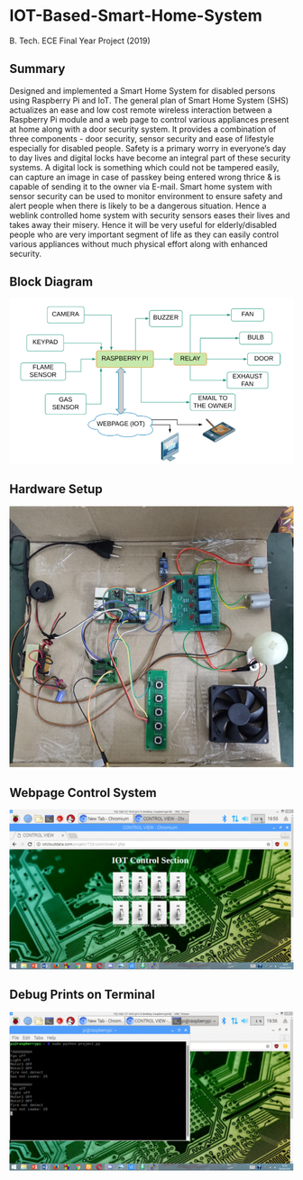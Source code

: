 # IOT-Based-Smart-Home-System

B. Tech. ECE Final Year Project (2019)

## Summary

Designed and implemented a Smart Home System for disabled persons 
using Raspberry Pi and IoT. The general plan of Smart Home System (SHS) actualizes an ease and
low cost remote wireless interaction between a Raspberry Pi module and a web page to control
various appliances present at home along with a door security system. It provides a combination of
three components - door security, sensor security and ease of lifestyle especially for disabled
people. Safety is a primary worry in everyone’s day to day lives and digital locks have become an
integral part of these security systems. A digital lock is something which could not be tampered
easily, can capture an image in case of passkey being entered wrong thrice & is capable of sending
it to the owner via E-mail. Smart home system with sensor security can be used to monitor 
environment to ensure safety and alert people when there is likely to be a dangerous situation.
Hence a weblink controlled home system with security sensors eases their lives and takes away 
their misery. Hence it will be very useful for elderly/disabled people who are very important 
segment of life as they can easily control various appliances without much physical effort along 
with enhanced security.

## Block Diagram

![Block Diagram](Block_Diagram.PNG)

## Hardware Setup

![Hardware Setup](HW_Setup.jpg)

## Webpage Control System

![Webpage_Control_System](Webpage_Control_System.png)

## Debug Prints on Terminal

![Debug Prints on Terminal](Debug_Prints_On_Terminal.png)